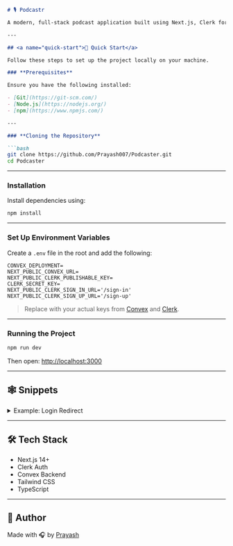 ````markdown
# 🎙️ Podcastr

A modern, full-stack podcast application built using Next.js, Clerk for authentication, and Convex for backend logic and data management.

---

## <a name="quick-start">🤸 Quick Start</a>

Follow these steps to set up the project locally on your machine.

### **Prerequisites**

Ensure you have the following installed:

- [Git](https://git-scm.com/)
- [Node.js](https://nodejs.org/)
- [npm](https://www.npmjs.com/)

---

### **Cloning the Repository**

```bash
git clone https://github.com/Prayash007/Podcaster.git
cd Podcaster
````

---

### **Installation**

Install dependencies using:

```bash
npm install
```

---

### **Set Up Environment Variables**

Create a `.env` file in the root and add the following:

```env
CONVEX_DEPLOYMENT=
NEXT_PUBLIC_CONVEX_URL=
NEXT_PUBLIC_CLERK_PUBLISHABLE_KEY=
CLERK_SECRET_KEY=
NEXT_PUBLIC_CLERK_SIGN_IN_URL='/sign-in'
NEXT_PUBLIC_CLERK_SIGN_UP_URL='/sign-up'
```

> Replace with your actual keys from [Convex](https://www.convex.dev/) and [Clerk](https://clerk.com/).

---

### **Running the Project**

```bash
npm run dev
```

Then open: [http://localhost:3000](http://localhost:3000)

---

## <a name="snippets">🕸️ Snippets</a>

<details>
<summary>Example: Login Redirect</summary>

```tsx
import { useClerk } from "@clerk/nextjs";

const { signIn } = useClerk();
signIn.redirectToSignIn({ redirectUrl: "/dashboard" });
```

</details>

---

## 🛠️ Tech Stack

* Next.js 14+
* Clerk Auth
* Convex Backend
* Tailwind CSS
* TypeScript

---

## 🧠 Author

Made with 🎧 by [Prayash](https://github.com/Prayash007)

```
